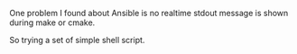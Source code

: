 
One problem I found about Ansible is no realtime stdout message is shown during make or cmake.

So trying a set of simple shell script.
